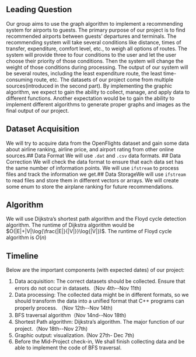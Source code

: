 ## Leading Question 

Our group aims to use the graph algorithm to implement a recommending system for airports to  guests. The primary purpose of our project is to find recommended airports between guests’ departures and terminals. The recommending system will take several conditions like distance, times of transfer, expenditure, comfort level, etc., to weigh all options of routes. The system will provide three to four conditions to the user and let the user choose their priority of those conditions. Then the system will change the weight of those conditions during processing. The output of our system will be several routes, including the least expenditure route, the least time-consuming route, etc. The datasets of our project come from multiple sources(introduced in the second part). By implementing the graphic algorithm, we expect to gain the ability to collect, manage, and apply data to different functions. Another expectation would be to gain the ability to implement different algorithms to generate proper graphs and images as the final output of our project. 

## Dataset Acquisition

We will try to acquire data from the OpenFlights dataset and gain some data about airline ranking, airline price, and airport rating from other online sources.## Data Format	We will use `.dat` and `.csv` data formats. ## Data Correction	We will check the data format to ensure that each data set has the same number of information points. We will use `ifstream` to process files and track the information we get.## Data StorageWe will use `ifstream` to read files and store them in different vectors or arrays. We will create some enum to store the airplane ranking for future recommendations.

## Algorithm

 We will use Dijkstra’s shortest path algorithm and the Floyd cycle detection algorithm. The runtime of Dijkstra algorithm would be $O(|E|+|V|\log{\frac{|E|}{|V|}}\log{|V|})$. The runtime of Floyd cycle algorithm is $O(n)$

## Timeline

Below are the important components (with expected dates) of our project:

1. Data acquisition: The correct datasets should be collected. Ensure that errors do not occur in datasets.（Nov 4th--Nov 11th)
2. Data processing: The collected data might be in different formats, so we should transform the data into a unified format that C++ programs can properly process. （Nov 12th--Nov 14th)
3. BFS traversal algorithm（Nov 14nd--Nov 18th)
4. Shortest Path algorithm: Dijkstra’s algorithm. The major function of our project.（Nov 18th--Nov 27th)
5. Graphic output: visualization. (Nov 27th- Dec 7th)
6. Before the Mid-Project check-in, We shall finish collecting data and be able to implement the code of BFS traversal.